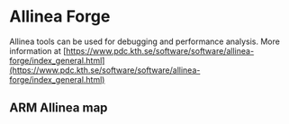

# Allinea Forge

Allinea tools can be used for debugging and performance analysis.
More information at
[https://www.pdc.kth.se/software/software/allinea-forge/index_general.html](https://www.pdc.kth.se/software/software/allinea-forge/index_general.html)

## ARM  Allinea  map
